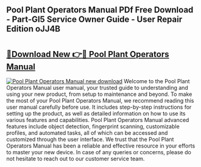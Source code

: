 ## Pool Plant Operators Manual PDf Free Download - Part-GI5 Service Owner Guide - User Repair Edition oJJ4B

# <h2><a href="http://cf16126.oget.top/?id=Pool+Plant+Operators+Manual">🔗Download New 👉🔴 Pool Plant Operators Manual</a></h2>

[![Pool Plant Operators Manual new download](https://i.imgur.com/5g1atiW.png)](http://cf16126.oget.top/?id=Pool+Plant+Operators+Manual)
Welcome to the Pool Plant Operators Manual user manual, your trusted guide to understanding and using your new product, from setup to maintenance and beyond. To make the most of your Pool Plant Operators Manual, we recommend reading this user manual carefully before use. It includes step-by-step instructions for setting up the product, as well as detailed information on how to use its various features and capabilities. Pool Plant Operators Manual advanced features include object detection, fingerprint scanning, customizable profiles, and automated tasks, all of which can be accessed and customized through the user interface. We trust that the Pool Plant Operators Manual has been a reliable and effective resource in your efforts to master your new device. In case of any queries or concerns, please do not hesitate to reach out to our customer service team.
